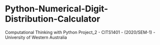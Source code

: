# Python-Numerical-Digit-Distribution-Calculator
Computational Thinking with Python Project_2 - CITS1401 - (2020/SEM-1) - University of Western Australia
